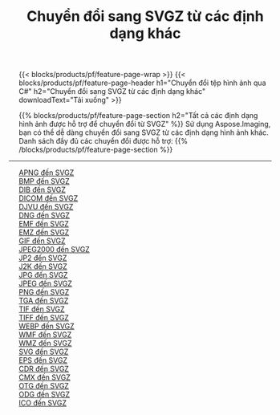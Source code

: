 ﻿---
title: Chuyển đổi sang SVGZ từ các định dạng khác 
weight: 3920
url: /vi/net/conversion/to/svgz 
lang: vi
langdirlevel: 2
locales: zh-hans,ja,it,ru,de,es,fr,nl,id,lt,pl,pt,vi,tr,ko,zh-hant,ar,hi,th,sv,cs,uk,he
description: Sử dụng Aspose.Imaging, bạn có thể dễ dàng chuyển đổi sang SVGZ từ các định dạng khác
---

{{< blocks/products/pf/feature-page-wrap >}}
{{< blocks/products/pf/feature-page-header h1="Chuyển đổi tệp hình ảnh qua C#" h2="Chuyển đổi sang SVGZ từ các định dạng khác" downloadText="Tải xuống" >}}


{{% blocks/products/pf/feature-page-section  h2="Tất cả các định dạng hình ảnh được hỗ trợ để chuyển đổi từ SVGZ" %}}
Sử dụng Aspose.Imaging, bạn có thể dễ dàng chuyển đổi sang SVGZ từ các định dạng hình ảnh khác.
<br/>
Danh sách đầy đủ các chuyển đổi được hỗ trợ:
{{% /blocks/products/pf/feature-page-section %}}
<div class="container-fluid productfamilypage bg-gray">
    <div class="convertypes bg-gray agp-content section">
        <div class="container">
		<hr style="margin-left:-20px;"/>
		<div class="row other-converters">
		    <div class='col-md-2 other-converter remove-lp remove-rp'><a href="/imaging/vi/net/conversion/apng-to-svgz" >APNG đến SVGZ</a></div>
<div class='col-md-2 other-converter remove-lp remove-rp'><a href="/imaging/vi/net/conversion/bmp-to-svgz" >BMP đến SVGZ</a></div>
<div class='col-md-2 other-converter remove-lp remove-rp'><a href="/imaging/vi/net/conversion/dib-to-svgz" >DIB đến SVGZ</a></div>
<div class='col-md-2 other-converter remove-lp remove-rp'><a href="/imaging/vi/net/conversion/dicom-to-svgz" >DICOM đến SVGZ</a></div>
<div class='col-md-2 other-converter remove-lp remove-rp'><a href="/imaging/vi/net/conversion/djvu-to-svgz" >DJVU đến SVGZ</a></div>
<div class='col-md-2 other-converter remove-lp remove-rp'><a href="/imaging/vi/net/conversion/dng-to-svgz" >DNG đến SVGZ</a></div>
<div class='col-md-2 other-converter remove-lp remove-rp'><a href="/imaging/vi/net/conversion/emf-to-svgz" >EMF đến SVGZ</a></div>
<div class='col-md-2 other-converter remove-lp remove-rp'><a href="/imaging/vi/net/conversion/emz-to-svgz" >EMZ đến SVGZ</a></div>
<div class='col-md-2 other-converter remove-lp remove-rp'><a href="/imaging/vi/net/conversion/gif-to-svgz" >GIF đến SVGZ</a></div>
<div class='col-md-2 other-converter remove-lp remove-rp'><a href="/imaging/vi/net/conversion/jpeg2000-to-svgz" >JPEG2000 đến SVGZ</a></div>
<div class='col-md-2 other-converter remove-lp remove-rp'><a href="/imaging/vi/net/conversion/jp2-to-svgz" >JP2 đến SVGZ</a></div>
<div class='col-md-2 other-converter remove-lp remove-rp'><a href="/imaging/vi/net/conversion/j2k-to-svgz" >J2K đến SVGZ</a></div>
<div class='col-md-2 other-converter remove-lp remove-rp'><a href="/imaging/vi/net/conversion/jpg-to-svgz" >JPG đến SVGZ</a></div>
<div class='col-md-2 other-converter remove-lp remove-rp'><a href="/imaging/vi/net/conversion/jpeg-to-svgz" >JPEG đến SVGZ</a></div>
<div class='col-md-2 other-converter remove-lp remove-rp'><a href="/imaging/vi/net/conversion/png-to-svgz" >PNG đến SVGZ</a></div>
<div class='col-md-2 other-converter remove-lp remove-rp'><a href="/imaging/vi/net/conversion/tga-to-svgz" >TGA đến SVGZ</a></div>
<div class='col-md-2 other-converter remove-lp remove-rp'><a href="/imaging/vi/net/conversion/tif-to-svgz" >TIF đến SVGZ</a></div>
<div class='col-md-2 other-converter remove-lp remove-rp'><a href="/imaging/vi/net/conversion/tiff-to-svgz" >TIFF đến SVGZ</a></div>
<div class='col-md-2 other-converter remove-lp remove-rp'><a href="/imaging/vi/net/conversion/webp-to-svgz" >WEBP đến SVGZ</a></div>
<div class='col-md-2 other-converter remove-lp remove-rp'><a href="/imaging/vi/net/conversion/wmf-to-svgz" >WMF đến SVGZ</a></div>
<div class='col-md-2 other-converter remove-lp remove-rp'><a href="/imaging/vi/net/conversion/wmz-to-svgz" >WMZ đến SVGZ</a></div>
<div class='col-md-2 other-converter remove-lp remove-rp'><a href="/imaging/vi/net/conversion/svg-to-svgz" >SVG đến SVGZ</a></div>
<div class='col-md-2 other-converter remove-lp remove-rp'><a href="/imaging/vi/net/conversion/eps-to-svgz" >EPS đến SVGZ</a></div>
<div class='col-md-2 other-converter remove-lp remove-rp'><a href="/imaging/vi/net/conversion/cdr-to-svgz" >CDR đến SVGZ</a></div>
<div class='col-md-2 other-converter remove-lp remove-rp'><a href="/imaging/vi/net/conversion/cmx-to-svgz" >CMX đến SVGZ</a></div>
<div class='col-md-2 other-converter remove-lp remove-rp'><a href="/imaging/vi/net/conversion/otg-to-svgz" >OTG đến SVGZ</a></div>
<div class='col-md-2 other-converter remove-lp remove-rp'><a href="/imaging/vi/net/conversion/odg-to-svgz" >ODG đến SVGZ</a></div>
<div class='col-md-2 other-converter remove-lp remove-rp'><a href="/imaging/vi/net/conversion/ico-to-svgz" >ICO đến SVGZ</a></div>
                </div>
        </div>
    </div>
</div>
<br/>

